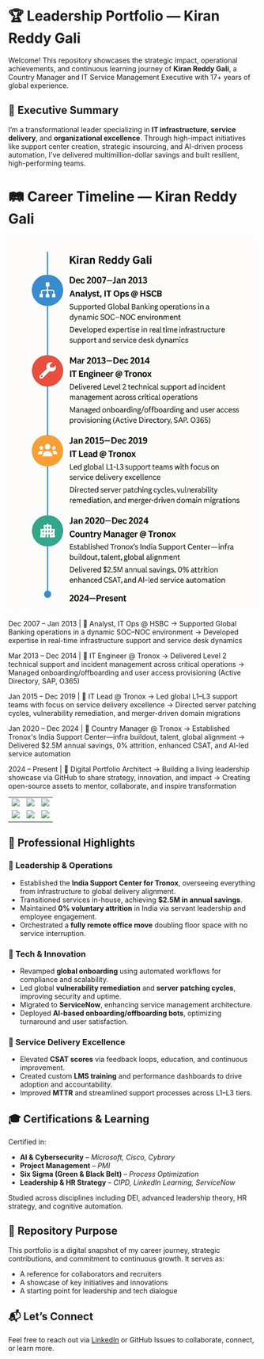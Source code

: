 # 🏆 Leadership Portfolio — Kiran Reddy Gali

Welcome! This repository showcases the strategic impact, operational achievements, and continuous learning journey of **Kiran Reddy Gali**, a Country Manager and IT Service Management Executive with 17+ years of global experience.

## 🌟 Executive Summary

I’m a transformational leader specializing in **IT infrastructure**, **service delivery**, and **organizational excellence**. Through high-impact initiatives like support center creation, strategic insourcing, and AI-driven process automation, I've delivered multimillion-dollar savings and built resilient, high-performing teams.

# 🛤️ Career Timeline — Kiran Reddy Gali

<p align="center">
  <img src="https://github.com/Kiranreddygali/Kiranreddygali/blob/main/career-roadmap.png" alt="Career Roadmap" width="600"/>
</p>


Dec 2007 – Jan 2013 | 🔹 Analyst, IT Ops @ HSBC → Supported Global Banking operations in a dynamic SOC–NOC environment → Developed expertise in real-time infrastructure support and service desk dynamics

Mar 2013 – Dec 2014 | 🔹 IT Engineer @ Tronox → Delivered Level 2 technical support and incident management across critical operations → Managed onboarding/offboarding and user access provisioning (Active Directory, SAP, O365)

Jan 2015 – Dec 2019 | 🔹 IT Lead @ Tronox → Led global L1–L3 support teams with focus on service delivery excellence → Directed server patching cycles, vulnerability remediation, and merger-driven domain migrations

Jan 2020 – Dec 2024 | 🔹 Country Manager @ Tronox → Established Tronox's India Support Center—infra buildout, talent, global alignment → Delivered $2.5M annual savings, 0% attrition, enhanced CSAT, and AI-led service automation

2024 – Present | 🔹 Digital Portfolio Architect → Building a living leadership showcase via GitHub to share strategy, innovation, and impact → Creating open-source assets to mentor, collaborate, and inspire transformation

<table>
  <tr>
    <td><img src="https://img.shields.io/badge/0%25%20Attrition-Team%20Retention-blue?style=flat-square" /></td>
    <td><img src="https://img.shields.io/badge/$2.5M%20Annual%20Savings-Insourcing%20Success-green?style=flat-square" /></td>
    <td><img src="https://img.shields.io/badge/40%25%20Faster%20Onboarding-AI%20Automation-purple?style=flat-square" /></td>
  </tr>
  <tr>
    <td><img src="https://img.shields.io/badge/Power%20BI-Service%20Dashboards-orange?style=flat-square" /></td>
    <td><img src="https://img.shields.io/badge/Global%20Office%20Setup-Hyderabad%20Launch-teal?style=flat-square" /></td>
    <td><img src="https://img.shields.io/badge/Leadership%20Certs-CIPD%20%7C%20PMI%20%7C%20Cybrary-red?style=flat-square" /></td>
  </tr>
</table>

## 💼 Professional Highlights

### 🔹 Leadership & Operations
- Established the **India Support Center for Tronox**, overseeing everything from infrastructure to global delivery alignment.
- Transitioned services in-house, achieving **$2.5M in annual savings**.
- Maintained **0% voluntary attrition** in India via servant leadership and employee engagement.
- Orchestrated a **fully remote office move** doubling floor space with no service interruption.

### 🔹 Tech & Innovation
- Revamped **global onboarding** using automated workflows for compliance and scalability.
- Led global **vulnerability remediation** and **server patching cycles**, improving security and uptime.
- Migrated to **ServiceNow**, enhancing service management architecture.
- Deployed **AI-based onboarding/offboarding bots**, optimizing turnaround and user satisfaction.

### 🔹 Service Delivery Excellence
- Elevated **CSAT scores** via feedback loops, education, and continuous improvement.
- Created custom **LMS training** and performance dashboards to drive adoption and accountability.
- Improved **MTTR** and streamlined support processes across L1–L3 tiers.

## 🎓 Certifications & Learning

Certified in:
- **AI & Cybersecurity** – *Microsoft, Cisco, Cybrary*
- **Project Management** – *PMI*
- **Six Sigma (Green & Black Belt)** – *Process Optimization*
- **Leadership & HR Strategy** – *CIPD, LinkedIn Learning, ServiceNow*

Studied across disciplines including DEI, advanced leadership theory, HR strategy, and cognitive automation.

## 📌 Repository Purpose

This portfolio is a digital snapshot of my career journey, strategic contributions, and commitment to continuous growth. It serves as:
- A reference for collaborators and recruiters
- A showcase of key initiatives and innovations
- A starting point for leadership and tech dialogue


## 📬 Let’s Connect

Feel free to reach out via [LinkedIn](https://www.linkedin.com/in/kiran-reddy-gali-09753884) or GitHub Issues to collaborate, connect, or learn more.



